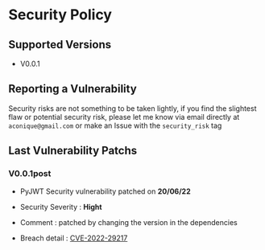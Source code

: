# Security Policy

## Supported Versions

- V0.0.1

## Reporting a Vulnerability

Security risks are not something to be taken lightly, if you find the slightest flaw or potential security risk, please let me know via email directly at `aconique@gmail.com` or make an Issue with the `security_risk` tag

## Last Vulnerability Patchs

### V0.0.1post 

- PyJWT Security vulnerability patched on **20/06/22**

- Security Severity : **Hight**

- Comment : patched by changing the version in the dependencies

- Breach detail : [ CVE-2022-29217](https://github.com/advisories/GHSA-ffqj-6fqr-9h24)
